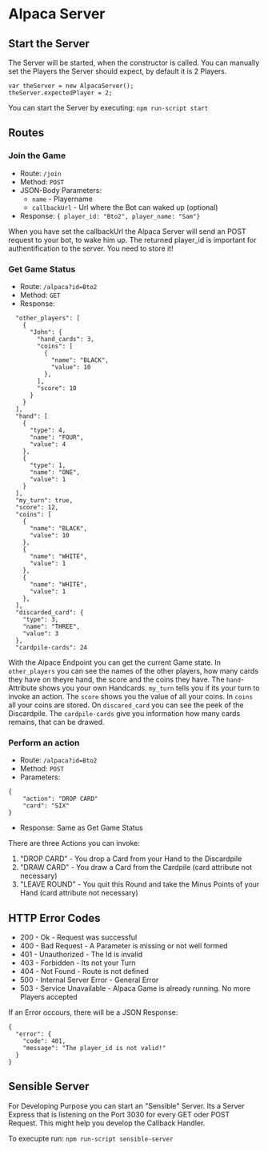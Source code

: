 # Alpaca Server

## Start the Server
The Server will be started, when the constructor is called. You can manually set the Players the Server should expect, by default it is 2 Players.
```
var theServer = new AlpacaServer();
theServer.expectedPlayer = 2;
```

You can start the Server by executing: `npm run-script start`

## Routes

### Join the Game
* Route: `/join`
* Method: `POST`
* JSON-Body Parameters:
    + `name` - Playername
    + `callbackUrl` - Url where the Bot can waked up (optional) 
* Response: `{ player_id: "Bto2", player_name: "Sam"}`

When you have set the callbackUrl the Alpaca Server will send an POST request to your bot, to wake him up. The returned player_id is important for authentification to the server. You need to store it!

### Get Game Status
* Route: `/alpaca?id=Bto2`
* Method: `GET`
* Response: 
```
  "other_players": [
    {
      "John": {
        "hand_cards": 3,
        "coins": [
          {
            "name": "BLACK",
            "value": 10
          },
        ],
        "score": 10
      }
    }
  ],
  "hand": [
    {
      "type": 4,
      "name": "FOUR",
      "value": 4
    },
    {
      "type": 1,
      "name": "ONE",
      "value": 1
    }
  ],
  "my_turn": true,
  "score": 12,
  "coins": [
    {
      "name": "BLACK",
      "value": 10
    },
    {
      "name": "WHITE",
      "value": 1
    },
    {
      "name": "WHITE",
      "value": 1
    },
  ],
  "discarded_card": {
    "type": 3,
    "name": "THREE",
    "value": 3
  },
  "cardpile-cards": 24
```

With the Alpace Endpoint you can get the current Game state. In `other_players` you can see the names of the other players, how many cards they have on theyre hand, the score and the coins they have. The `hand`-Attribute shows you your own Handcards. `my_turn` tells you if its your turn to invoke an action. The `score` shows you the value of all your coins. In `coins` all your coins are stored. On `discared_card` you can see the peek of the Discardpile. The `cardpile-cards` give you information how many cards remains, that can be drawed.

### Perform an action
* Route: `/alpaca?id=Bto2`
* Method: `POST`
* Parameters: 
```
{
    "action": "DROP CARD"
    "card": "SIX"
}
```
* Response: Same as Get Game Status

There are three Actions you can invoke: 
1. "DROP CARD" - You drop a Card from your Hand to the Discardpile
2. "DRAW CARD" - You draw a Card from the Cardpile (card attribute not necessary)
3. "LEAVE ROUND" - You quit this Round and take the Minus Points of your Hand (card attribute not necessary)

## HTTP Error Codes
* 200 - Ok - Request was successful
* 400 - Bad Request - A Parameter is missing or not well formed
* 401 - Unauthorized - The Id is invalid
* 403 - Forbidden - Its not your Turn
* 404 - Not Found - Route is not defined
* 500 - Internal Server Error - General Error
* 503 - Service Unavailable - Alpaca Game is already running. No more Players accepted


If an Error occours, there will be a JSON Response:
```
{
  "error": {
    "code": 401,
    "message": "The player_id is not valid!"
  }
}
```
## Sensible Server
For Developing Purpose you can start an "Sensible" Server. Its a Server Express that is listening on the Port 3030 for every GET oder POST Request. This might help you develop the Callback Handler. 

To execupte run: `npm run-script sensible-server`
